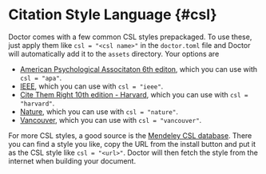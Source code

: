 # Citation Style Language {#csl}

Doctor comes with a few common CSL styles prepackaged. To use these, just apply them like `csl = "<csl name>"` in the `doctor.toml` file and Doctor will automatically add it to the `assets` directory. Your options are

- [American Psychological Associtaton 6th editon](https://csl.mendeley.com/styleInfo/?styleId=http%3A%2F%2Fwww.zotero.org%2Fstyles%2Fapa), which you can use with `csl = "apa"`.
- [IEEE](https://csl.mendeley.com/styleInfo/?styleId=http%3A%2F%2Fwww.zotero.org%2Fstyles%2Fieee), which you can use with `csl = "ieee"`.
- [Cite Them Right 10th edition - Harvard](https://csl.mendeley.com/styleInfo/?styleId=http%3A%2F%2Fwww.zotero.org%2Fstyles%2Fharvard-cite-them-right), which you can use with `csl = "harvard"`.
- [Nature](https://csl.mendeley.com/styleInfo/?styleId=http%3A%2F%2Fwww.zotero.org%2Fstyles%2Fnature), which you can use with `csl = "nature"`.
- [Vancouver](https://csl.mendeley.com/styleInfo/?styleId=http%3A%2F%2Fwww.zotero.org%2Fstyles%2Fvancouver), which you can use with `csl = "vancouver"`.

For more CSL styles, a good source is the [Mendeley CSL database](https://csl.mendeley.com/searchByName/). There you can find a style you like, copy the URL from the install button and put it as the CSL style like `csl = "<url>"`. Doctor will then fetch the style from the internet when building your document.
